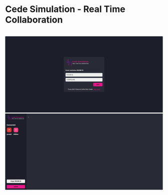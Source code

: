 # Cede Simulation - Real Time Collaboration
<br>
<img src="https://raw.githubusercontent.com/pranjalshikhar/code-simulation/main/Snapshot%20-%20Home.jpg" />
<img src="https://raw.githubusercontent.com/pranjalshikhar/code-simulation/main/Snapshot%20-%20Editor.jpg" />
